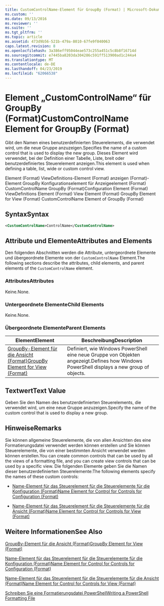 ```yaml
---
title: CustomControlName-Element für GroupBy (Format) | Microsoft-Dokumentation
ms.custom: ''
ms.date: 09/13/2016
ms.reviewer: ''
ms.suite: ''
ms.tgt_pltfrm: ''
ms.topic: article
ms.assetid: 473d9b56-521b-479a-8010-67fe9f040063
caps.latest.revision: 8
ms.openlocfilehash: 3a386eff95044eae573c255a451c5c8b8f16714d
ms.sourcegitcommit: e7445ba8203da304286c591ff513900ad1c244a4
ms.translationtype: MT
ms.contentlocale: de-DE
ms.lasthandoff: 04/23/2019
ms.locfileid: "62066538"
---
```

# <a name="customcontrolname-element-for-groupby-format"></a><span data-ttu-id="58431-102">Element „CustomControlName“ für GroupBy (Format)</span><span class="sxs-lookup"><span data-stu-id="58431-102">CustomControlName Element for GroupBy (Format)</span></span>

<span data-ttu-id="58431-103">Gibt den Namen eines benutzerdefinierten Steuerelements, die verwendet wird, um die neue Gruppe anzuzeigen.</span><span class="sxs-lookup"><span data-stu-id="58431-103">Specifies the name of a custom control that is used to display the new group.</span></span> <span data-ttu-id="58431-104">Dieses Element wird verwendet, bei der Definition einer Tabelle, Liste, breit oder benutzerdefiniertes Steuerelement anzeigen.</span><span class="sxs-lookup"><span data-stu-id="58431-104">This element is used when defining a table, list, wide or custom control view.</span></span>

<span data-ttu-id="58431-105">Element (Format) ViewDefinitions-Element (Format) anzeigen (Format)-Element GroupBy Konfigurationselement für Anzeigeelement (Format) CustomControlName GroupBy (Format)</span><span class="sxs-lookup"><span data-stu-id="58431-105">Configuration Element (Format) ViewDefinitions Element (Format) View Element (Format) GroupBy Element for View (Format) CustomControlName Element of GroupBy (Format)</span></span>

## <a name="syntax"></a><span data-ttu-id="58431-106">Syntax</span><span class="sxs-lookup"><span data-stu-id="58431-106">Syntax</span></span>

```xml
<CustomControlName>ControlName</CustomControlName>
```

## <a name="attributes-and-elements"></a><span data-ttu-id="58431-107">Attribute und Elemente</span><span class="sxs-lookup"><span data-stu-id="58431-107">Attributes and Elements</span></span>

<span data-ttu-id="58431-108">Den folgenden Abschnitten werden die Attribute, untergeordnete Elemente und übergeordnete Elemente von der `CustomControlName` Element.</span><span class="sxs-lookup"><span data-stu-id="58431-108">The following sections describe the attributes, child elements, and parent elements of the `CustomControlName` element.</span></span>

### <a name="attributes"></a><span data-ttu-id="58431-109">Attributes</span><span class="sxs-lookup"><span data-stu-id="58431-109">Attributes</span></span>

<span data-ttu-id="58431-110">Keine.</span><span class="sxs-lookup"><span data-stu-id="58431-110">None.</span></span>

### <a name="child-elements"></a><span data-ttu-id="58431-111">Untergeordnete Elemente</span><span class="sxs-lookup"><span data-stu-id="58431-111">Child Elements</span></span>

<span data-ttu-id="58431-112">Keine.</span><span class="sxs-lookup"><span data-stu-id="58431-112">None.</span></span>

### <a name="parent-elements"></a><span data-ttu-id="58431-113">Übergeordnete Elemente</span><span class="sxs-lookup"><span data-stu-id="58431-113">Parent Elements</span></span>

|<span data-ttu-id="58431-114">Element</span><span class="sxs-lookup"><span data-stu-id="58431-114">Element</span></span>|<span data-ttu-id="58431-115">Beschreibung</span><span class="sxs-lookup"><span data-stu-id="58431-115">Description</span></span>|
|-------------|-----------------|
|[<span data-ttu-id="58431-116">GroupBy-Element für die Ansicht (Format)</span><span class="sxs-lookup"><span data-stu-id="58431-116">GroupBy Element for View (Format)</span></span>](./groupby-element-for-view-format.md)|<span data-ttu-id="58431-117">Definiert, wie Windows PowerShell eine neue Gruppe von Objekten angezeigt.</span><span class="sxs-lookup"><span data-stu-id="58431-117">Defines how Windows PowerShell displays a new group of objects.</span></span>|

## <a name="text-value"></a><span data-ttu-id="58431-118">Textwert</span><span class="sxs-lookup"><span data-stu-id="58431-118">Text Value</span></span>

<span data-ttu-id="58431-119">Geben Sie den Namen des benutzerdefinierten Steuerelements, die verwendet wird, um eine neue Gruppe anzuzeigen.</span><span class="sxs-lookup"><span data-stu-id="58431-119">Specify the name of the custom control that is used to display a new group.</span></span>

## <a name="remarks"></a><span data-ttu-id="58431-120">Hinweise</span><span class="sxs-lookup"><span data-stu-id="58431-120">Remarks</span></span>

<span data-ttu-id="58431-121">Sie können allgemeine Steuerelemente, die von allen Ansichten des eine Formatierungsdatei verwendet werden können erstellen und Sie können Steuerelemente, die von einer bestimmten Ansicht verwendet werden können erstellen.</span><span class="sxs-lookup"><span data-stu-id="58431-121">You can create common controls that can be used by all the views of a formatting file, and you can create view controls that can be used by a specific view.</span></span> <span data-ttu-id="58431-122">Die folgenden Elemente geben Sie die Namen dieser benutzerdefinierten Steuerelemente:</span><span class="sxs-lookup"><span data-stu-id="58431-122">The following elements specify the names of these custom controls:</span></span>

- [<span data-ttu-id="58431-123">Name-Element für das Steuerelement für die Steuerelemente für die Konfiguration (Format)</span><span class="sxs-lookup"><span data-stu-id="58431-123">Name Element for Control for Controls for Configuration (Format)</span></span>](./name-element-for-control-for-controls-for-configuration-format.md)

- [<span data-ttu-id="58431-124">Name-Element für das Steuerelement für die Steuerelemente für die Ansicht (Format)</span><span class="sxs-lookup"><span data-stu-id="58431-124">Name Element for Control for Controls for View (Format)</span></span>](./name-element-for-control-for-controls-for-view-format.md)

## <a name="see-also"></a><span data-ttu-id="58431-125">Weitere Informationen</span><span class="sxs-lookup"><span data-stu-id="58431-125">See Also</span></span>

[<span data-ttu-id="58431-126">GroupBy-Element für die Ansicht (Format)</span><span class="sxs-lookup"><span data-stu-id="58431-126">GroupBy Element for View (Format)</span></span>](./groupby-element-for-view-format.md)

[<span data-ttu-id="58431-127">Name-Element für das Steuerelement für die Steuerelemente für die Konfiguration (Format)</span><span class="sxs-lookup"><span data-stu-id="58431-127">Name Element for Control for Controls for Configuration (Format)</span></span>](./name-element-for-control-for-controls-for-configuration-format.md)

[<span data-ttu-id="58431-128">Name-Element für das Steuerelement für die Steuerelemente für die Ansicht (Format)</span><span class="sxs-lookup"><span data-stu-id="58431-128">Name Element for Control for Controls for View (Format)</span></span>](./name-element-for-control-for-controls-for-view-format.md)

[<span data-ttu-id="58431-129">Schreiben Sie eine Formatierungsdatei PowerShell</span><span class="sxs-lookup"><span data-stu-id="58431-129">Writing a PowerShell Formatting File</span></span>](./writing-a-powershell-formatting-file.md)
